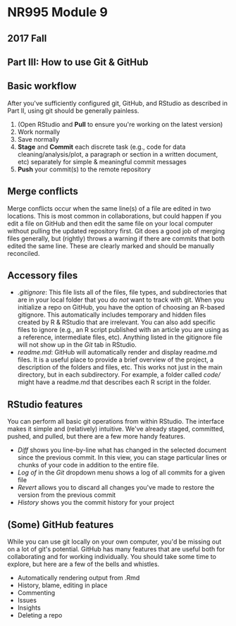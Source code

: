 # NR995 Module 9
## 2017 Fall
## Part III: How to use Git & GitHub

## Basic workflow  
After you've sufficiently configured git, GitHub, and RStudio as described in Part II, using git should be generally painless. 
1. (Open RStudio and **Pull** to ensure you're working on the latest version)
2. Work normally
3. Save normally
4. **Stage** and **Commit** each discrete task (e.g., code for data cleaning/analysis/plot, a paragraph or section in a written document, etc) separately for simple & meaningful commit messages
5. **Push** your commit(s) to the remote repository


## Merge conflicts
Merge conflicts occur when the same line(s) of a file are edited in two locations. This is most common in collaborations, but could happen if you edit a file on GitHub and then edit the same file on your local computer without pulling the updated repository first. Git does a good job of merging files generally, but (rightly) throws a warning if there are commits that both edited the same line. These are clearly marked and should be manually reconciled.


## Accessory files
- *.gitignore*: This file lists all of the files, file types, and subdirectories that are in your local folder that you do *not* want to track with git. When you initialize a repo on GitHub, you have the option of choosing an R-based gitignore. This automatically includes temporary and hidden files created by R & RStudio that are irrelevant. You can also add specific files to ignore (e.g., an R script published with an article you are using as a reference, intermediate files, etc). Anything listed in the gitignore file will not show up in the *Git* tab in RStudio.
- *readme.md*: GitHub will automatically render and display readme.md files. It is a useful place to provide a brief overview of the project, a description of the folders and files, etc. This works not just in the main directory, but in each subdirectory. For example, a folder called *code/* might have a readme.md that describes each R script in the folder.


## RStudio features
You can perform all basic git operations from within RStudio. The interface makes it simple and (relatively) intuitive. We've already staged, committed, pushed, and pulled, but there are a few more handy features.
- *Diff* shows you line-by-line what has changed in the selected document since the previous commit. In this view, you can stage particular lines or chunks of your code in addition to the entire file. 
- *Log of* in the *Git* dropdown menu shows a log of all commits for a given file
- *Revert* allows you to discard all changes you've made to restore the version from the previous commit
- *History* shows you the commit history for your project



## (Some) GitHub features
While you can use git locally on your own computer, you'd be missing out on a lot of git's potential. GitHub has many features that are useful both for collaborating and for working individually. You should take some time to explore, but here are a few of the bells and whistles.
- Automatically rendering output from .Rmd
- History, blame, editing in place
- Commenting
- Issues
- Insights
- Deleting a repo


